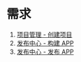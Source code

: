 # 需求

1. [项目管理 - 创建项目](create_project.md)
2. [发布中心 - 构建 APP](build.md)
3. [发布中心 - 发布 APP](release.md)